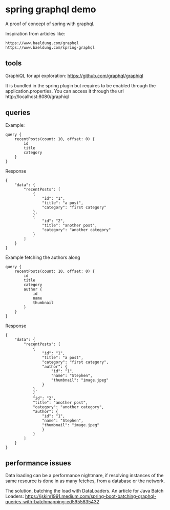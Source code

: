 # spring graphql demo

A proof of concept of spring with graphql.

Inspiration from articles like:

    https://www.baeldung.com/graphql
    https://www.baeldung.com/spring-graphql


## tools

GraphiQL for api exploration: https://github.com/graphql/graphiql

It is bundled in the spring plugin but requires to be enabled through the application.properties. You can access it through the url http://localhost:8080/graphiql

## queries

Example:

    query {
        recentPosts(count: 10, offset: 0) {
            id
            title
            category
        }
    }

Response

    {
        "data": {
            "recentPosts": [
                {
                    "id": "1",
                    "title": "a post",
                    "category": "first category"
                },
                {
                    "id": "2",
                    "title": "another post",
                    "category": "another category"
                }
            ]
        }
    }

Example fetching the authors along

    query {
        recentPosts(count: 10, offset: 0) {
            id
            title
            category
            author {
                id
                name
                thumbnail
            }
        }
    }

Response

    {
        "data": {
            "recentPosts": [
                {
                    "id": "1",
                    "title": "a post",
                    "category": "first category",
                    "author": {
                        "id": "1",
                        "name": "Stephen",
                        "thumbnail": "image.jpeg"
                    }
                },
                {
                "id": "2",
                "title": "another post",
                "category": "another category",
                "author": {
                    "id": "1",
                    "name": "Stephen",
                    "thumbnail": "image.jpeg"
                    }
                }
            ]
        }
    }

## performance issues

Data loading can be a performance nightmare, if resolving instances of the same resource is done in as many fetches, from a database or the network.

The solution, batching the load with DataLoaders. An article for Java Batch Loaders: https://jskim1991.medium.com/spring-boot-batching-graphql-queries-with-batchmapping-ed5955835432